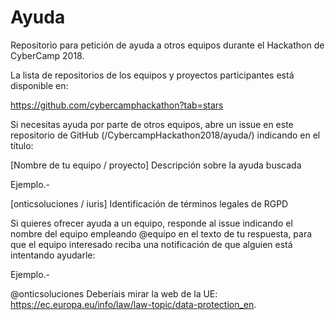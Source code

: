 # Ayuda
Repositorio para petición de ayuda a otros equipos durante el Hackathon de CyberCamp 2018.

La lista de repositorios de los equipos y proyectos participantes está disponible en:

https://github.com/cybercamphackathon?tab=stars

Si necesitas ayuda por parte de otros equipos, abre un issue en este repositorio de GitHub (/CybercampHackathon2018/ayuda/) indicando en el título:

[Nombre de tu equipo / proyecto] Descripción sobre la ayuda buscada

Ejemplo.-

[onticsoluciones / iuris] Identificación de términos legales de RGPD

Si quieres ofrecer ayuda a un equipo, responde al issue indicando el nombre del equipo empleando @equipo en el texto de tu respuesta, para que el equipo interesado reciba una notificación de que alguien está intentando ayudarle:

Ejemplo.-

@onticsoluciones Deberíais mirar la web de la UE: https://ec.europa.eu/info/law/law-topic/data-protection_en.
